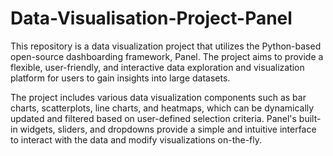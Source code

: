 # Data-Visualisation-Project-Panel
This repository is a data visualization project that utilizes the Python-based open-source dashboarding framework, Panel. The project aims to provide a flexible, user-friendly, and interactive data exploration and visualization platform for users to gain insights into large datasets.

The project includes various data visualization components such as bar charts, scatterplots, line charts, and heatmaps, which can be dynamically updated and filtered based on user-defined selection criteria. Panel's built-in widgets, sliders, and dropdowns provide a simple and intuitive interface to interact with the data and modify visualizations on-the-fly.
